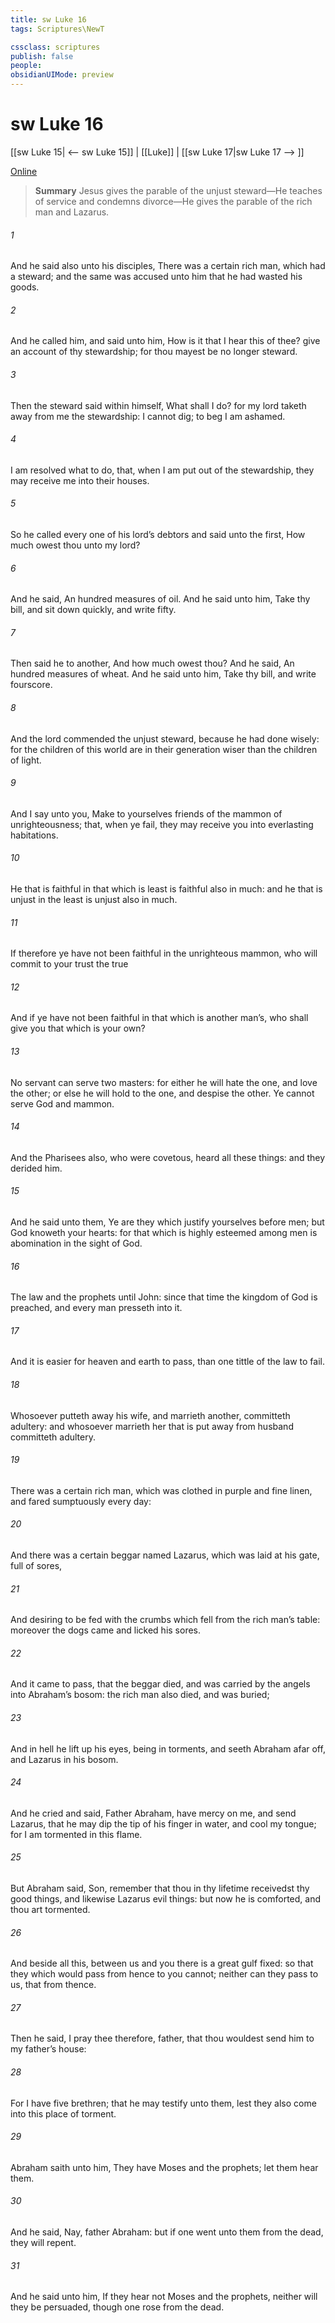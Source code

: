 ```yaml
---
title: sw Luke 16
tags: Scriptures\NewT

cssclass: scriptures
publish: false
people:
obsidianUIMode: preview
---
```


# sw Luke 16
[[sw Luke 15| <-- sw Luke 15]] | [[Luke]] | [[sw Luke 17|sw Luke 17 --> ]]

[Online](https://churchofjesuschrist.org/study/scriptures/nt/luke/16?lang=eng)

> __Summary__
Jesus gives the parable of the unjust steward—He teaches of service and condemns divorce—He gives the parable of the rich man and Lazarus.

###### 1 
And he said also unto his disciples, There was a certain rich man, which had a steward; and the same was accused unto him that he had wasted his goods.

###### 2 
And he called him, and said unto him, How is it that I hear this of thee? give an account of thy stewardship; for thou mayest be no longer steward.

###### 3 
Then the steward said within himself, What shall I do? for my lord taketh away from me the stewardship: I cannot dig; to beg I am ashamed.

###### 4 
I am resolved what to do, that, when I am put out of the stewardship, they may receive me into their houses.

###### 5 
So he called every one of his lord’s debtors  and said unto the first, How much owest thou unto my lord?

###### 6 
And he said, An hundred measures of oil. And he said unto him, Take thy bill, and sit down quickly, and write fifty.

###### 7 
Then said he to another, And how much owest thou? And he said, An hundred measures of wheat. And he said unto him, Take thy bill, and write fourscore.

###### 8 
And the lord commended the unjust steward, because he had done wisely: for the children of this world are in their generation wiser than the children of light.

###### 9 
And I say unto you, Make to yourselves friends of the mammon of unrighteousness; that, when ye fail, they may receive you into everlasting habitations.

###### 10 
He that is faithful in that which is least is faithful also in much: and he that is unjust in the least is unjust also in much.

###### 11 
If therefore ye have not been faithful in the unrighteous mammon, who will commit to your trust the true 

###### 12 
And if ye have not been faithful in that which is another man’s, who shall give you that which is your own?

###### 13 
No servant can serve two masters: for either he will hate the one, and love the other; or else he will hold to the one, and despise the other. Ye cannot serve God and mammon.

###### 14 
And the Pharisees also, who were covetous, heard all these things: and they derided him.

###### 15 
And he said unto them, Ye are they which justify yourselves before men; but God knoweth your hearts: for that which is highly esteemed among men is abomination in the sight of God.

###### 16 
The law and the prophets  until John: since that time the kingdom of God is preached, and every man presseth into it.

###### 17 
And it is easier for heaven and earth to pass, than one tittle of the law to fail.

###### 18 
Whosoever putteth away his wife, and marrieth another, committeth adultery: and whosoever marrieth her that is put away from  husband committeth adultery.

###### 19 
There was a certain rich man, which was clothed in purple and fine linen, and fared sumptuously every day:

###### 20 
And there was a certain beggar named Lazarus, which was laid at his gate, full of sores,

###### 21 
And desiring to be fed with the crumbs which fell from the rich man’s table: moreover the dogs came and licked his sores.

###### 22 
And it came to pass, that the beggar died, and was carried by the angels into Abraham’s bosom: the rich man also died, and was buried;

###### 23 
And in hell he lift up his eyes, being in torments, and seeth Abraham afar off, and Lazarus in his bosom.

###### 24 
And he cried and said, Father Abraham, have mercy on me, and send Lazarus, that he may dip the tip of his finger in water, and cool my tongue; for I am tormented in this flame.

###### 25 
But Abraham said, Son, remember that thou in thy lifetime receivedst thy good things, and likewise Lazarus evil things: but now he is comforted, and thou art tormented.

###### 26 
And beside all this, between us and you there is a great gulf fixed: so that they which would pass from hence to you cannot; neither can they pass to us, that  from thence.

###### 27 
Then he said, I pray thee therefore, father, that thou wouldest send him to my father’s house:

###### 28 
For I have five brethren; that he may testify unto them, lest they also come into this place of torment.

###### 29 
Abraham saith unto him, They have Moses and the prophets; let them hear them.

###### 30 
And he said, Nay, father Abraham: but if one went unto them from the dead, they will repent.

###### 31 
And he said unto him, If they hear not Moses and the prophets, neither will they be persuaded, though one rose from the dead.

